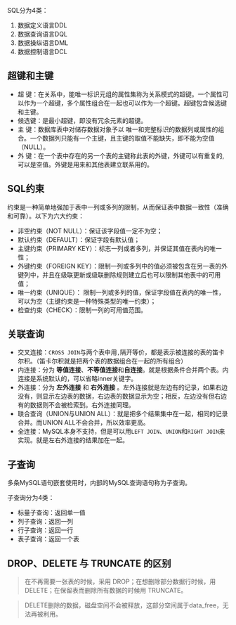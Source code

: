 SQL分为4类：
1. 数据定义语言DDL
2. 数据查询语言DQL
3. 数据操纵语言DML
4. 数据控制语言DCL

## 超键和主键

- 超 键：在关系中，能唯一标识元组的属性集称为关系模式的超键。一个属性可以作为一个超键，多个属性组合在一起也可以作为一个超键。超键包含候选键和主键。
- 候选键：是最小超键，即没有冗余元素的超键。
- 主 键：数据库表中对储存数据对象予以 唯一和完整标识的数据列或属性的组合。一个数据列只能有一个主键，且主键的取值不能缺失，即不能为空值（NULL）。
- 外 键：在一个表中存在的另一个表的主键称此表的外键，外键可以有重复的, 可以是空值。外键是用来和其他表建立联系用的。

## SQL约束

约束是一种简单地强加于表中一列或多列的限制，从而保证表中数据一致性（准确和可靠）。以下为六大约束：

- 非空约束（NOT NULL）：保证该字段值一定不为空；
- 默认约束（DEFAULT）：保证字段有默认值；
- 主键约束（PRIMARY KEY）：标志一列或者多列，并保证其值在表内的唯一性；
- 外键约束（FOREIGN KEY）：限制一列或多列中的值必须被包含在另一表的外键列中，并且在级联更新或级联删除规则建立后也可以限制其他表中的可用值；
- 唯一约束（UNIQUE）： 限制一列或多列的值，保证字段值在表内的唯一性，可以为空（主键约束是一种特殊类型的唯一约束）；
- 检查约束（CHECK）：限制一列的可用值范围。

## 关联查询

- 交叉连接：`CROSS JOIN`与两个表中用`,`隔开等价，都是表示被连接的表的笛卡尔积。（笛卡尔积就是把两个表的数据组合在一起的所有组合）
- 内连接：分为 **等值连接**、**不等值连接**和**自连接**。就是根据条件合并两个表。内连接是系统默认的，可以省略inner关键字。
- 外连接：分为 **左外连接** 和 **右外连接** 。左外连接就是左边有的记录，如果右边没有，则显示左边表的数据，右边表的数据显示为空；相反，左边没有但右边有的数据则不会被检索到。右外连接同理。
- 联合查询（UNION与UNION ALL）：就是把多个结果集中在一起，相同的记录合并。而UNION ALL不会合并，所以效率更高。
- 全连接：MySQL本身不支持，但是可以用`LEFT JOIN`、`UNION`和`RIGHT JOIN`来实现。就是左右外连接的结果加在一起。

## 子查询

多条MySQL语句嵌套使用时，内部的MySQL查询语句称为子查询。

子查询分为4类：

- 标量子查询：返回单一值
- 列子查询：返回一列
- 行子查询：返回一行
- 表子查询：返回一个表

## DROP、DELETE 与 TRUNCATE 的区别

>在不再需要一张表的时候，采用 DROP；在想删除部分数据行时候，用 DELETE；在保留表而删除所有数据的时候用 TRUNCATE。

> DELETE删除的数据，磁盘空间不会被释放，这部分空间属于data_free，无法再被利用。
